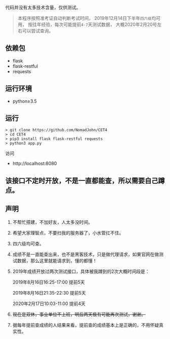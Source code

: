 代码并没有太多技术含量，仅供测试。

> 本程序按照准考证自动判断考试时间，
2019年12月14日下半年`四六级`均可用，
按往年经验，每次可能提前`4-7`天测试数据，
大概2020年2月20号左右可以尝试查询。

## 依赖包

- flask
- flask-restful
- requests

## 运行环境

- python≥3.5

## 运行
```shell
> git clone https://github.com/NomadJohn/CET4
> cd CET4
> pip3 install flask flask-restful requests
> python3 app.py
```

访问

- http://localhost:8080

## 该接口不定时开放，不是一直都能查，所以需要自己蹲点。


## 声明

1. 不帮忙搭建，不加好友，人太多没时间。

2. 希望大家理智点，不要扫我的服务器了，小水管扛不住。

3. 四六级均可查。

4. 成绩不是一直能查出来，也不是黑客技术，只是做代理请求，如果官网在做测试数据，那么这里就能请求到，懂的都懂！

5. 2019年成绩开放过两次测试接口，具体被我蹲到的2次大概时间段是：
    
    2019年8月16日16:25-17:00 提前5天
    
    2019年8月16日21:35-22:30 提前5天

    2020年2月17日10:03-11:00 提前4天
5. ~~现在是双休，事业单位不上班，明后两天极有可能再次测试，谢谢。~~

6. 据每年提前查成绩的人结果来看，提前查的成绩基本上是正确的，不用怀疑真实性。
